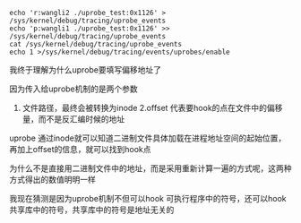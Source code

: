     
    echo 'r:wangli2 ./uprobe_test:0x1126' > /sys/kernel/debug/tracing/uprobe_events
    echo 'p:wangli1 ./uprobe_test:0x1126' >> /sys/kernel/debug/tracing/uprobe_events
    cat /sys/kernel/debug/tracing/uprobe_events
    echo 1 >/sys/kernel/debug/tracing/events/uprobes/enable

我终于理解为什么uprobe要填写偏移地址了

因为传入给uprobe机制的是两个参数 
1. 文件路径，最终会被转换为inode 
2.offset 代表要hook的点在文件中的偏移量，而不是反汇编时候的地址

uprobe 通过inode就可以知道二进制文件具体加载在进程地址空间的起始位置，再加上offset的信息，就可以找到hook点

为什么不是直接用二进制文件中的地址，而是采用重新计算一遍的方式呢，这两种方式得出的数值明明一样

我现在猜测是因为uprobe机制不但可以hook 可执行程序中的符号，还可以hook 共享库中的符号，共享库中的符号是地址无关的